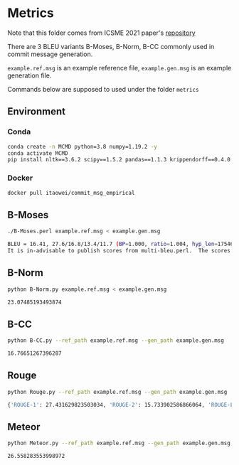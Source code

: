 # Metrics

Note that this folder comes from ICSME 2021 paper's [repository](https://github.com/DeepSoftwareAnalytics/CommitMsgEmpirical/tree/main/metrics)

There are 3 BLEU variants B-Moses, B-Norm, B-CC commonly used in commit message generation.

`example.ref.msg` is an example reference file,
`example.gen.msg` is an example generation file.

Commands below are supposed to used under the folder `metrics`

## Environment

### Conda

```sh
conda create -n MCMD python=3.8 numpy=1.19.2 -y
conda activate MCMD
pip install nltk==3.6.2 scipy==1.5.2 pandas==1.1.3 krippendorff==0.4.0 scikit-learn==0.24.1 sumeval==0.2.2 sacrebleu==1.5.1
```
### Docker

```sh
docker pull itaowei/commit_msg_empirical
```

## B-Moses


```sh
./B-Moses.perl example.ref.msg < example.gen.msg
```

```sh
BLEU = 16.41, 27.6/16.8/13.4/11.7 (BP=1.000, ratio=1.004, hyp_len=17546, ref_len=17469)
It is in-advisable to publish scores from multi-bleu.perl.  The scores depend on your tokenizer, which is unlikely to be reproducible from your paper or consistent across research groups.  Instead you should detokenize then use mteval-v14.pl, which has a standard tokenization.  Scores from multi-bleu.perl can still be used for internal purposes when you have a consistent tokenizer.

```

## B-Norm


```sh
python B-Norm.py example.ref.msg < example.gen.msg
```

```sh
23.07485193493874
```


## B-CC


```sh
python B-CC.py --ref_path example.ref.msg --gen_path example.gen.msg
```

```sh
16.76651267396287
```

## Rouge

```sh
python Rouge.py --ref_path example.ref.msg --gen_path example.gen.msg
```

```sh
{'ROUGE-1': 27.431629823503034, 'ROUGE-2': 15.733902586866064, 'ROUGE-L': 26.996306706020356}
```


## Meteor


```sh
python Meteor.py --ref_path example.ref.msg --gen_path example.gen.msg
```

```sh
26.558283553998972
```
